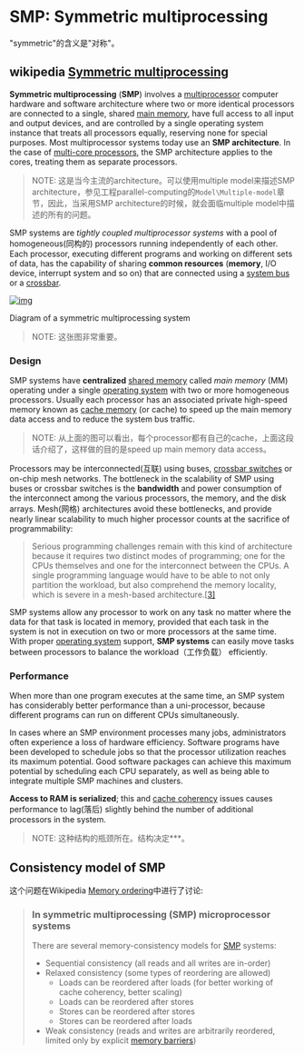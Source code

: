 # SMP: Symmetric multiprocessing

"symmetric"的含义是"对称"。

## wikipedia [Symmetric multiprocessing](https://en.wikipedia.org/wiki/Symmetric_multiprocessing)

**Symmetric multiprocessing** (**SMP**) involves a [multiprocessor](https://en.wikipedia.org/wiki/Multiprocessor) computer hardware and software architecture where two or more identical processors are connected to a single, shared [main memory](https://en.wikipedia.org/wiki/Main_memory), have full access to all input and output devices, and are controlled by a single operating system instance that treats all processors equally, reserving none for special purposes. Most multiprocessor systems today use an **SMP architecture**. In the case of [multi-core processors](https://en.wikipedia.org/wiki/Multi-core_processor), the SMP architecture applies to the cores, treating them as separate processors.

> NOTE: 这是当今主流的architecture。可以使用multiple model来描述SMP architecture，参见工程parallel-computing的`Model\Multiple-model`章节，因此，当采用SMP architecture的时候，就会面临multiple model中描述的所有的问题。



SMP systems are *tightly coupled multiprocessor systems* with a pool of homogeneous(同构的) processors running independently of each other. Each processor, executing different programs and working on different sets of data, has the capability of sharing **common resources** (**memory**, I/O device, interrupt system and so on) that are connected using a [system bus](https://en.wikipedia.org/wiki/System_bus) or a [crossbar](https://en.wikipedia.org/wiki/Crossbar_switch).

[![img](https://upload.wikimedia.org/wikipedia/commons/thumb/1/1c/SMP_-_Symmetric_Multiprocessor_System.svg/440px-SMP_-_Symmetric_Multiprocessor_System.svg.png)](https://en.wikipedia.org/wiki/File:SMP_-_Symmetric_Multiprocessor_System.svg)

Diagram of a symmetric multiprocessing system

> NOTE: 这张图非常重要。

### Design

SMP systems have **centralized** [shared memory](https://en.wikipedia.org/wiki/Shared_memory_architecture) called *main memory* (MM) operating under a single [operating system](https://en.wikipedia.org/wiki/Operating_system) with two or more homogeneous processors. Usually each processor has an associated private high-speed memory known as [cache memory](https://en.wikipedia.org/wiki/Cache_memory) (or cache) to speed up the main memory data access and to reduce the system bus traffic.

> NOTE: 从上面的图可以看出，每个processor都有自己的cache，上面这段话介绍了，这样做的目的是speed up main memory data access。

Processors may be interconnected(互联) using buses, [crossbar switches](https://en.wikipedia.org/wiki/Crossbar_switch) or on-chip mesh networks. The bottleneck in the scalability of SMP using buses or crossbar switches is the **bandwidth** and power consumption of the interconnect among the various processors, the memory, and the disk arrays. Mesh(网格) architectures avoid these bottlenecks, and provide nearly linear scalability to much higher processor counts at the sacrifice of programmability:

> Serious programming challenges remain with this kind of architecture because it requires two distinct modes of programming; one for the CPUs themselves and one for the interconnect between the CPUs. A single programming language would have to be able to not only partition the workload, but also comprehend the memory locality, which is severe in a mesh-based architecture.[[3\]](https://en.wikipedia.org/wiki/Symmetric_multiprocessing#cite_note-AutoMQ-1-3)

SMP systems allow any processor to work on any task no matter where the data for that task is located in memory, provided that each task in the system is not in execution on two or more processors at the same time. With proper [operating system](https://en.wikipedia.org/wiki/Operating_system) support, **SMP systems** can easily move tasks between processors to balance the workload（工作负载） efficiently.

### Performance

When more than one program executes at the same time, an SMP system has considerably better performance than a uni-processor, because different programs can run on different CPUs simultaneously.

In cases where an SMP environment processes many jobs, administrators often experience a loss of hardware efficiency. Software programs have been developed to schedule jobs so that the processor utilization reaches its maximum potential. Good software packages can achieve this maximum potential by scheduling each CPU separately, as well as being able to integrate multiple SMP machines and clusters.

**Access to RAM is serialized**; this and [cache coherency](https://infogalactic.com/info/Cache_coherency) issues causes performance to lag(落后) slightly behind the number of additional processors in the system.

> NOTE: 这种结构的瓶颈所在。结构决定***。



## Consistency model of SMP

这个问题在Wikipedia [Memory ordering](https://infogalactic.com/info/Memory_ordering)中进行了讨论:

> ### In symmetric multiprocessing (SMP) microprocessor systems
>
> There are several memory-consistency models for [SMP](https://infogalactic.com/info/Symmetric_multiprocessing) systems:
>
> - Sequential consistency (all reads and all writes are in-order)
> - Relaxed consistency (some types of reordering are allowed)
>   - Loads can be reordered after loads (for better working of cache coherency, better scaling)
>   - Loads can be reordered after stores
>   - Stores can be reordered after stores
>   - Stores can be reordered after loads
> - Weak consistency (reads and writes are arbitrarily reordered, limited only by explicit [memory barriers](https://infogalactic.com/info/Memory_barrier))